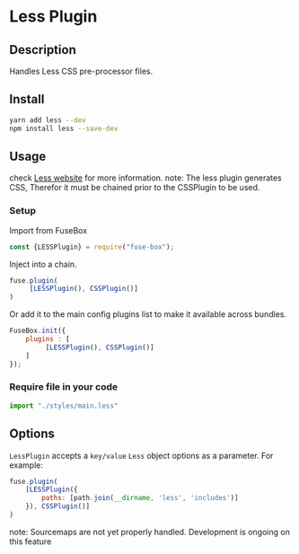 # Less Plugin

## Description
Handles Less CSS pre-processor files.

## Install

```bash
yarn add less --dev
npm install less --save-dev
```

## Usage
check [Less website](http://lesscss.org/) for more information.
note: The less plugin generates CSS, Therefor it must be chained prior to the CSSPlugin to be used.

### Setup

Import from FuseBox

```js
const {LESSPlugin} = require("fuse-box");
```

Inject into a chain.

```js
fuse.plugin(
     [LESSPlugin(), CSSPlugin()]
)
```

Or add it to the main config plugins list to make it available across bundles.

```js
FuseBox.init({
    plugins : [
         [LESSPlugin(), CSSPlugin()]
    ]
});
```

### Require file in your code
```js
import "./styles/main.less"
```

## Options

`LessPlugin` accepts a `key/value` `Less` object options as a parameter. For example:

```js
fuse.plugin(
    [LESSPlugin({
        paths: [path.join(__dirname, 'less', 'includes')]
    }), CSSPlugin()]
)
```

note: Sourcemaps are not yet properly handled.  Development is ongoing on this feature